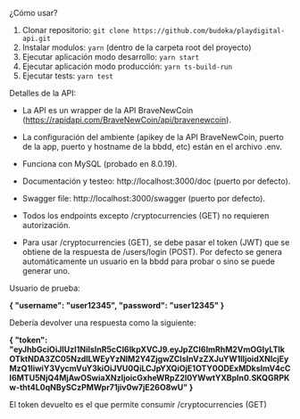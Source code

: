 ¿Cómo usar?

1) Clonar repositorio: ```git clone https://github.com/budoka/playdigital-api.git```
2) Instalar modulos: ```yarn``` (dentro de la carpeta root del proyecto)
3) Ejecutar aplicación modo desarrollo: ```yarn start```
4) Ejecutar aplicación modo producción: ```yarn ts-build-run```
5) Ejecutar tests: ```yarn test```

Detalles de la API:

- La API es un wrapper de la API BraveNewCoin (https://rapidapi.com/BraveNewCoin/api/bravenewcoin). 

- La configuración del ambiente (apikey de la API BraveNewCoin, puerto de la app, puerto y hostname de la bbdd, etc) están en el archivo .env. 
- Funciona con MySQL (probado en 8.0.19).
- Documentación y testeo: http://localhost:3000/doc (puerto por defecto).
- Swagger file: http://localhost:3000/swagger (puerto por defecto).

- Todos los endpoints excepto /cryptocurrencies (GET) no requieren autorización.
- Para usar /cryptocurrencies (GET), se debe pasar el token (JWT) que se obtiene de la respuesta de /users/login (POST). Por defecto se genera automáticamente un usuario en la bbdd para probar o sino se puede generar uno.

Usuario de prueba:

**{
  "username": "user12345",
  "password": "user12345"
}**

Debería devolver una respuesta como la siguiente:

**{
  "token": "eyJhbGciOiJIUzI1NiIsInR5cCI6IkpXVCJ9.eyJpZCI6ImRhM2VmOGIyLTlkOTktNDA3ZC05NzdlLWEyYzNlM2Y4ZjgwZCIsInVzZXJuYW1lIjoidXNlcjEyMzQ1IiwiY3VycmVuY3kiOiJVU0QiLCJpYXQiOjE1OTY0ODExMDksImV4cCI6MTU5NjQ4MjAwOSwiaXNzIjoicGxheWRpZ2l0YWwtYXBpIn0.SKQGRPKw-tht4L0qNBySCzPMWpr71jiv0w7jE26O8wU"
}**

El token devuelto es el que permite consumir /cryptocurrencies (GET)

